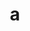 ---
layout: cake
title:  a
type: cake
comic: cake_26.png
name: Tom Hanks
hovertext: heh heh
next: 27
prev: 25
---
